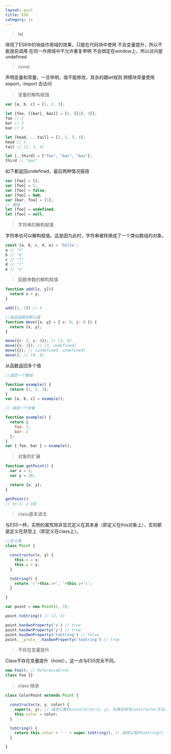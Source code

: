 ```yaml
---
layout: post
title: ES6
category: js
---
```


>let

体现了ES6中的块级作用域的效果，只能在代码块中使用
不会变量提升，所以不能提前调用
在同一作用域中不允许重复申明
不会绑定在window上，所以访问是undefined

>const

声明变量和常量，一旦申明，值不能修改，其余的跟let规则
跨模块常量使用export，import 去访问

>变量的解构赋值

```js
var [a, b, c] = [1, 2, 3];

let [foo, [[bar], baz]] = [1, [[2], 3]];
foo // 1
bar // 2
baz // 3

let [head, ...tail] = [1, 2, 3, 4];
head // 1
tail // [2, 3, 4]

let [,,third] = ["foo", "bar", "baz"];
third // "baz"
```

如下都返回undefined，最后两种情况报错

```js
var [foo] = [];
var [foo] = 1;
var [foo] = false;
var [foo] = NaN;
var [bar, foo] = [1];
// 报错
let [foo] = undefined;
let [foo] = null;
```

>字符串的解构赋值

字符串也可以解构赋值。这是因为此时，字符串被转换成了一个类似数组的对象。

```js
const [a, b, c, d, e] = 'hello';
a // "h"
b // "e"
c // "l"
d // "l"
e // "o"
```

>函数参数的解构赋值

```js
function add([x, y]){
  return x + y;
}

add([1, 2]) // 3
```

```js
//指定函数的默认值
function move({x, y} = { x: 0, y: 0 }) {
  return [x, y];
}

move({x: 3, y: 8}); // [3, 8]
move({x: 3}); // [3, undefined]
move({}); // [undefined, undefined]
move(); // [0, 0]
```

从函数返回多个值

```js
//返回一个数组

function example() {
  return [1, 2, 3];
}
var [a, b, c] = example();

// 返回一个对象

function example() {
  return {
    foo: 1,
    bar: 2
  };
}
var { foo, bar } = example();
```

>对象的扩展

```js
function getPoint() {
  var x = 1;
  var y = 10;

  return {x, y};
}

getPoint()
// {x:1, y:10}
```

>class基本语法

与ES5一样，实例的属性除非显式定义在其本身（即定义在this对象上），否则都是定义在原型上（即定义在class上）。

```js
//定义类
class Point {

  constructor(x, y) {
    this.x = x;
    this.y = y;
  }

  toString() {
    return '('+this.x+', '+this.y+')';
  }

}

var point = new Point(2, 3);

point.toString() // (2, 3)

point.hasOwnProperty('x') // true
point.hasOwnProperty('y') // true
point.hasOwnProperty('toString') // false
point.__proto__.hasOwnProperty('toString') // true
```

>不存在变量提升

Class不存在变量提升（hoist），这一点与ES5完全不同。

```js
new Foo(); // ReferenceError
class Foo {}
```

>class 继承

```js
class ColorPoint extends Point {

  constructor(x, y, color) {
    super(x, y); // 调用父类的constructor(x, y)，如果没有写constructor方法，会非显式定义constructor
    this.color = color;
  }

  toString() {
    return this.color + ' ' + super.toString(); // 调用父类的toString()
  }

}
```